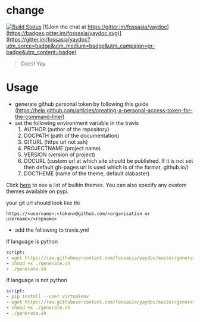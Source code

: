 # change
[![Build Status](https://travis-ci.org/fossasia/yaydoc.svg?branch=master)](https://travis-ci.org/fossasia/yaydoc)
[![Join the chat at https://gitter.im/fossasia/yaydoc](https://badges.gitter.im/fossasia/yaydoc.svg)](https://gitter.im/fossasia/yaydoc?utm_sorce=badge&utm_medium=badge&utm_campaign=pr-badge&utm_content=badge)

> Docs! Yay
# Usage
- generate github personal token by following this guide (https://help.github.com/articles/creating-a-personal-access-token-for-the-command-line/)
- set the following environment variable in the travis       
     1) AUTHOR      (author of the repository)
     2) DOCPATH     (path of the documentation)
     3) GITURL      (https url not ssh)
     4) PROJECTNAME (project name)
     5) VERSION     (version of project)
     6) DOCURL      (custom url at which site should be published.
                     If it is not set then default gh-pages url is used which is of the format
                     <username or organization>.github.io/<reponame>)
     7) DOCTHEME    (name of the theme, default alabaster)

 Click [here](http://www.sphinx-doc.org/en/stable/theming.html#builtin-themes) to see a list of builtin themes.
 You can also specify any custom themes available on pypi.

 your git url should look like thi
  ```shell
  https://<username>:<token>@github.com/<organisation or username>/<repname>
  ```
- add the following to travis.yml

If language is python

```yml
script:
- wget https://raw.githubusercontent.com/fossasia/yaydoc/master/generate.sh
- chmod +x ./generate.sh
- ./generate.sh
```

If language is not python

```yml
script:
- pip install --user virtualenv
- wget https://raw.githubusercontent.com/fossasia/yaydoc/master/generate.sh
- chmod +x ./generate.sh
- ./generate.sh
```
